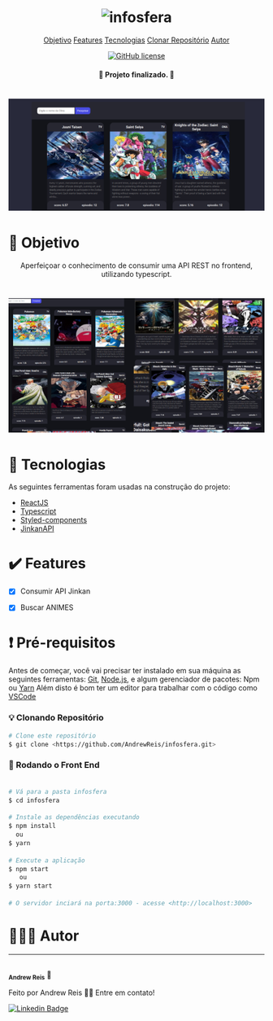 <h1 align="center">
    <h1 align="center"><img src="" alt="infosfera"/></h1>
</h1>
<p align="center"> </p>

<p align="center">
 <a href="#objetivo">Objetivo</a> 
 <a href="#features">Features</a>  
 <a href="#tecnologias">Tecnologias</a>  
 <a href="#clone">Clonar Repositório</a> 
 <a href="#autor">Autor</a> 
</p>
<p  align="center"><a href=""><img alt="GitHub license" src=""></a></p>

<h4 align="center"> 
    🚀  Projeto finalizado.  🚀
</h4>

<h1 align="center">
  <img alt="Banner" title="#Banner" src="https://github.com/AndrewReis/infosfera/blob/master/src/assets/banner.png" />
</h1>



<h1 id='objetivo'> 🎯 Objetivo </h1>


<p align="center">
	Aperfeiçoar o conhecimento de consumir uma API REST no frontend, utilizando typescript. 
</p>


<h1 align="center">
  <img alt="mosaico" src="https://github.com/AndrewReis/infosfera/blob/master/src/assets/mosaico.png" />
</h1>
    



<h1 id='tecnologias'> 🤖 Tecnologias </h1>

As seguintes ferramentas foram usadas na construção do projeto:

- [ReactJS](https://pt-br.reactjs.org/)
- [Typescript](https://www.typescriptlang.org/)
- [Styled-components](https://styled-components.com/)
- [JinkanAPI](https://jikan.moe/)



<h1 id='features'> ✔️ Features </h1>

- [x] Consumir API Jinkan
- [x] Buscar ANIMES


<h1 id='clone'>❗ Pré-requisitos</h1>

Antes de começar, você vai precisar ter instalado em sua máquina as seguintes ferramentas:
[Git](https://git-scm.com), [Node.js](https://nodejs.org/en/), e algum gerenciador de pacotes: Npm ou [Yarn](https://yarnpkg.com/) 
Além disto é bom ter um editor para trabalhar com o código como [VSCode](https://code.visualstudio.com/)



### 💡 Clonando Repositório

```bash
# Clone este repositório
$ git clone <https://github.com/AndrewReis/infosfera.git>

```

### 🎲 Rodando o Front End

```bash

# Vá para a pasta infosfera
$ cd infosfera

# Instale as dependências executando
$ npm install
  ou
$ yarn 

# Execute a aplicação
$ npm start
   ou
$ yarn start

# O servidor inciará na porta:3000 - acesse <http://localhost:3000>
```






<h1 id='autor'> 🙋🏽‍♂️ Autor </h1>

---

 <img style="border-radius: 50%;" src="https://avatars3.githubusercontent.com/u/60078687?s=460&u=83742fab7b35f433986c6fbe25df935441b6a743&v=4" width="100px;" alt=""/>
 <br />
 <sub><b>Andrew Reis</b></sub></a> 🚀


Feito por Andrew Reis 👋🏽 Entre em contato!

[![Linkedin Badge](https://img.shields.io/badge/-Andrew-blue?style=flat-square&logo=Linkedin&logoColor=white&link=https://www.linkedin.com/in/andrew-reis/)](https://www.linkedin.com/in/andrew-reis/) 

